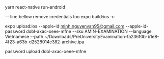 yarn react-native run-android

-- line bellow remove credentials too
expo build:ios -c

expo upload:ios --apple-id minh.nguyenvan95@gmail.com --apple-id-password dobl-axac-oeee-mfne --sku AMIN-EXAMINATION --language Vietnamese --path ~/Downloads/PreUniversityExamination-fa236f0b-b1e8-4f23-a63b-d2528014e382-archive.ipa

password upload dobl-axac-oeee-mfne